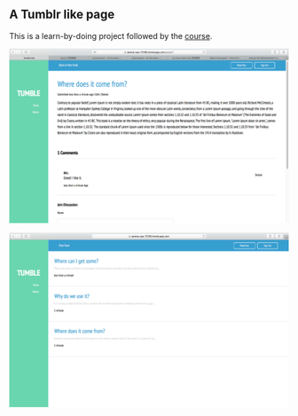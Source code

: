 ## A Tumblr like page

This is a learn-by-doing project followed by the [course](https://www.udemy.com/8-beautiful-ruby-on-rails-apps-in-30-days/).

![img](https://github.com/LittleStupid/tumble_like/blob/master/demo/Screen%20Shot%202016-08-11%20at%208.20.31%20PM.png)

![img](https://github.com/LittleStupid/tumble_like/blob/master/demo/Screen%20Shot%202016-08-11%20at%208.21.44%20PM.png)
